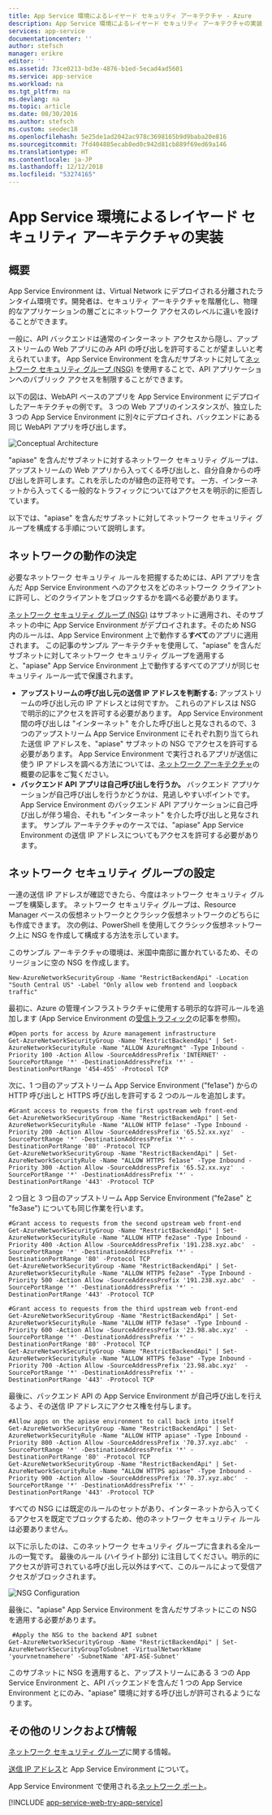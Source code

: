 ```yaml
---
title: App Service 環境によるレイヤード セキュリティ アーキテクチャ - Azure
description: App Service 環境によるレイヤード セキュリティ アーキテクチャの実装
services: app-service
documentationcenter: ''
author: stefsch
manager: erikre
editor: ''
ms.assetid: 73ce0213-bd3e-4876-b1ed-5ecad4ad5601
ms.service: app-service
ms.workload: na
ms.tgt_pltfrm: na
ms.devlang: na
ms.topic: article
ms.date: 08/30/2016
ms.author: stefsch
ms.custom: seodec18
ms.openlocfilehash: 5e25de1ad2042ac978c3698165b9d9baba20e816
ms.sourcegitcommit: 7fd404885ecab8ed0c942d81cb889f69ed69a146
ms.translationtype: HT
ms.contentlocale: ja-JP
ms.lasthandoff: 12/12/2018
ms.locfileid: "53274165"
---
```

# <a name="implementing-a-layered-security-architecture-with-app-service-environments"></a>App Service 環境によるレイヤード セキュリティ アーキテクチャの実装
## <a name="overview"></a>概要
App Service Environment は、Virtual Network にデプロイされる分離されたランタイム環境です。開発者は、セキュリティ アーキテクチャを階層化し、物理的なアプリケーションの層ごとにネットワーク アクセスのレベルに違いを設けることができます。

一般に、API バックエンドは通常のインターネット アクセスから隠し、アップストリームの Web アプリにのみ API の呼び出しを許可することが望ましいと考えられています。  App Service Environment を含んだサブネットに対して[ネットワーク セキュリティ グループ (NSG)][NetworkSecurityGroups] を使用することで、API アプリケーションへのパブリック アクセスを制限することができます。

以下の図は、WebAPI ベースのアプリを App Service Environment にデプロイしたアーキテクチャの例です。  3 つの Web アプリのインスタンスが、独立した 3 つの App Service Environment に別々にデプロイされ、バックエンドにある同じ WebAPI アプリを呼び出します。

![Conceptual Architecture][ConceptualArchitecture] 

"apiase" を含んだサブネットに対するネットワーク セキュリティ グループは、アップストリームの Web アプリから入ってくる呼び出しと、自分自身からの呼び出しを許可します。これを示したのが緑色の正符号です。  一方、インターネットから入ってくる一般的なトラフィックについてはアクセスを明示的に拒否しています。 

以下では、"apiase" を含んだサブネットに対してネットワーク セキュリティ グループを構成する手順について説明します。

## <a name="determining-the-network-behavior"></a>ネットワークの動作の決定
必要なネットワーク セキュリティ ルールを把握するためには、API アプリを含んだ App Service Environment へのアクセスをどのネットワーク クライアントに許可し、どのクライアントをブロックするかを調べる必要があります。

[ネットワーク セキュリティ グループ (NSG)][NetworkSecurityGroups] はサブネットに適用され、そのサブネットの中に App Service Environment がデプロイされます。そのため NSG 内のルールは、App Service Environment 上で動作する**すべて**のアプリに適用されます。  この記事のサンプル アーキテクチャを使用して、"apiase" を含んだサブネットに対してネットワーク セキュリティ グループを適用すると、"apiase" App Service Environment 上で動作するすべてのアプリが同じセキュリティ ルール一式で保護されます。 

* **アップストリームの呼び出し元の送信 IP アドレスを判断する:** アップストリームの呼び出し元の IP アドレスとは何ですか。  これらのアドレスは NSG で明示的にアクセスを許可する必要があります。  App Service Environment 間の呼び出しは "インターネット" を介した呼び出しと見なされるので、3 つのアップストリーム App Service Environment にそれぞれ割り当てられた送信 IP アドレスを、"apiase" サブネットの NSG でアクセスを許可する必要があります。   App Service Environment で実行されるアプリが送信に使う IP アドレスを調べる方法については、[ネットワーク アーキテクチャ][NetworkArchitecture]の概要の記事をご覧ください。
* **バックエンド API アプリは自己呼び出しを行うか。**  バックエンド アプリケーションが自己呼び出しを行うかどうかは、見逃しやすいポイントです。  App Service Environment のバックエンド API アプリケーションに自己呼び出しが伴う場合、それも "インターネット" を介した呼び出しと見なされます。  サンプル アーキテクチャのケースでは、"apiase" App Service Environment の送信 IP アドレスについてもアクセスを許可する必要があります。

## <a name="setting-up-the-network-security-group"></a>ネットワーク セキュリティ グループの設定
一連の送信 IP アドレスが確認できたら、今度はネットワーク セキュリティ グループを構築します。  ネットワーク セキュリティ グループは、Resource Manager ベースの仮想ネットワークとクラシック仮想ネットワークのどちらにも作成できます。  次の例は、PowerShell を使用してクラシック仮想ネットワーク上に NSG を作成して構成する方法を示しています。

このサンプル アーキテクチャの環境は、米国中南部に置かれているため、そのリージョンに空の NSG を作成します。

    New-AzureNetworkSecurityGroup -Name "RestrictBackendApi" -Location "South Central US" -Label "Only allow web frontend and loopback traffic"

最初に、Azure の管理インフラストラクチャに使用する明示的な許可ルールを追加します (App Service Environment の[受信トラフィック][InboundTraffic]の記事を参照)。

    #Open ports for access by Azure management infrastructure
    Get-AzureNetworkSecurityGroup -Name "RestrictBackendApi" | Set-AzureNetworkSecurityRule -Name "ALLOW AzureMngmt" -Type Inbound -Priority 100 -Action Allow -SourceAddressPrefix 'INTERNET' -SourcePortRange '*' -DestinationAddressPrefix '*' -DestinationPortRange '454-455' -Protocol TCP

次に、1 つ目のアップストリーム App Service Environment ("fe1ase") からの HTTP 呼び出しと HTTPS 呼び出しを許可する 2 つのルールを追加します。

    #Grant access to requests from the first upstream web front-end
    Get-AzureNetworkSecurityGroup -Name "RestrictBackendApi" | Set-AzureNetworkSecurityRule -Name "ALLOW HTTP fe1ase" -Type Inbound -Priority 200 -Action Allow -SourceAddressPrefix '65.52.xx.xyz'  -SourcePortRange '*' -DestinationAddressPrefix '*' -DestinationPortRange '80' -Protocol TCP
    Get-AzureNetworkSecurityGroup -Name "RestrictBackendApi" | Set-AzureNetworkSecurityRule -Name "ALLOW HTTPS fe1ase" -Type Inbound -Priority 300 -Action Allow -SourceAddressPrefix '65.52.xx.xyz'  -SourcePortRange '*' -DestinationAddressPrefix '*' -DestinationPortRange '443' -Protocol TCP

2 つ目と 3 つ目のアップストリーム App Service Environment ("fe2ase" と "fe3ase") についても同じ作業を行います。

    #Grant access to requests from the second upstream web front-end
    Get-AzureNetworkSecurityGroup -Name "RestrictBackendApi" | Set-AzureNetworkSecurityRule -Name "ALLOW HTTP fe2ase" -Type Inbound -Priority 400 -Action Allow -SourceAddressPrefix '191.238.xyz.abc'  -SourcePortRange '*' -DestinationAddressPrefix '*' -DestinationPortRange '80' -Protocol TCP
    Get-AzureNetworkSecurityGroup -Name "RestrictBackendApi" | Set-AzureNetworkSecurityRule -Name "ALLOW HTTPS fe2ase" -Type Inbound -Priority 500 -Action Allow -SourceAddressPrefix '191.238.xyz.abc'  -SourcePortRange '*' -DestinationAddressPrefix '*' -DestinationPortRange '443' -Protocol TCP

    #Grant access to requests from the third upstream web front-end
    Get-AzureNetworkSecurityGroup -Name "RestrictBackendApi" | Set-AzureNetworkSecurityRule -Name "ALLOW HTTP fe3ase" -Type Inbound -Priority 600 -Action Allow -SourceAddressPrefix '23.98.abc.xyz'  -SourcePortRange '*' -DestinationAddressPrefix '*' -DestinationPortRange '80' -Protocol TCP
    Get-AzureNetworkSecurityGroup -Name "RestrictBackendApi" | Set-AzureNetworkSecurityRule -Name "ALLOW HTTPS fe3ase" -Type Inbound -Priority 700 -Action Allow -SourceAddressPrefix '23.98.abc.xyz'  -SourcePortRange '*' -DestinationAddressPrefix '*' -DestinationPortRange '443' -Protocol TCP

最後に、バックエンド API の App Service Environment が自己呼び出しを行えるよう、その送信 IP アドレスにアクセス権を付与します。

    #Allow apps on the apiase environment to call back into itself
    Get-AzureNetworkSecurityGroup -Name "RestrictBackendApi" | Set-AzureNetworkSecurityRule -Name "ALLOW HTTP apiase" -Type Inbound -Priority 800 -Action Allow -SourceAddressPrefix '70.37.xyz.abc'  -SourcePortRange '*' -DestinationAddressPrefix '*' -DestinationPortRange '80' -Protocol TCP
    Get-AzureNetworkSecurityGroup -Name "RestrictBackendApi" | Set-AzureNetworkSecurityRule -Name "ALLOW HTTPS apiase" -Type Inbound -Priority 900 -Action Allow -SourceAddressPrefix '70.37.xyz.abc'  -SourcePortRange '*' -DestinationAddressPrefix '*' -DestinationPortRange '443' -Protocol TCP

すべての NSG には既定のルールのセットがあり、インターネットから入ってくるアクセスを既定でブロックするため、他のネットワーク セキュリティ ルールは必要ありません。

以下に示したのは、このネットワーク セキュリティ グループに含まれる全ルールの一覧です。  最後のルール (ハイライト部分) に注目してください。明示的にアクセスが許可されている呼び出し元以外はすべて、このルールによって受信アクセスがブロックされます。

![NSG Configuration][NSGConfiguration] 

最後に、"apiase" App Service Environment を含んだサブネットにこの NSG を適用する必要があります。

     #Apply the NSG to the backend API subnet
    Get-AzureNetworkSecurityGroup -Name "RestrictBackendApi" | Set-AzureNetworkSecurityGroupToSubnet -VirtualNetworkName 'yourvnetnamehere' -SubnetName 'API-ASE-Subnet'

このサブネットに NSG を適用すると、アップストリームにある 3 つの App Service Environment と、API バックエンドを含んだ 1 つの App Service Environment とにのみ、"apiase" 環境に対する呼び出しが許可されるようになります。

## <a name="additional-links-and-information"></a>その他のリンクおよび情報
[ネットワーク セキュリティ グループ](../../virtual-network/security-overview.md)に関する情報。

[送信 IP アドレス][NetworkArchitecture]と App Service Environment について。

App Service Environment で使用される[ネットワーク ポート][InboundTraffic]。

[!INCLUDE [app-service-web-try-app-service](../../../includes/app-service-web-try-app-service.md)]

<!-- LINKS -->
[NetworkSecurityGroups]: https://azure.microsoft.com/documentation/articles/virtual-networks-nsg/
[NetworkArchitecture]:  app-service-app-service-environment-network-architecture-overview.md
[InboundTraffic]:  app-service-app-service-environment-control-inbound-traffic.md

<!-- IMAGES -->
[ConceptualArchitecture]: ./media/app-service-app-service-environment-layered-security/ConceptualArchitecture-1.png
[NSGConfiguration]:  ./media/app-service-app-service-environment-layered-security/NSGConfiguration-1.png
